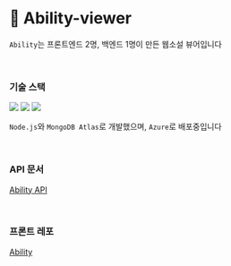 # 📖 Ability-viewer
`Ability`는 프론트엔드 2명, 백엔드 1명이 만든 웹소설 뷰어입니다  

<br/>

### 기술 스택   
<img src="https://img.shields.io/badge/Node.js-339933?style=flat-square&logo=Node.js&logoColor=white"/></a> 
<img src="https://img.shields.io/badge/MongoDB-47A248?style=flat-square&logo=MongoDB&logoColor=white"/></a> 
<img src="https://img.shields.io/badge/Microsoft Azure-0078D4?style=flat-square&logo=Microsoft Azure&logoColor=white"/></a> 
<br/>

`Node.js`와 `MongoDB Atlas`로 개발했으며, `Azure`로 배포중입니다  

<br/>

### API 문서  
[Ability API](https://magical-tick-0a1.notion.site/Ability-API-13c59de8a48f4d0e8bc049207bb2d5a3)

<br/>

### 프론트 레포  
[Ability](https://github.com/crain7326/Ability-viewer)  


